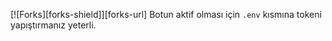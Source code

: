 [![Forks][forks-shield]][forks-url]
Botun aktif olması için `.env` kısmına tokeni yapıştırmanız yeterli.
